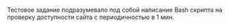 Тестовое задание подразумевало под собой написание Bash скрипта на проверку доступности сайта с периодичностью в 1 мин.

